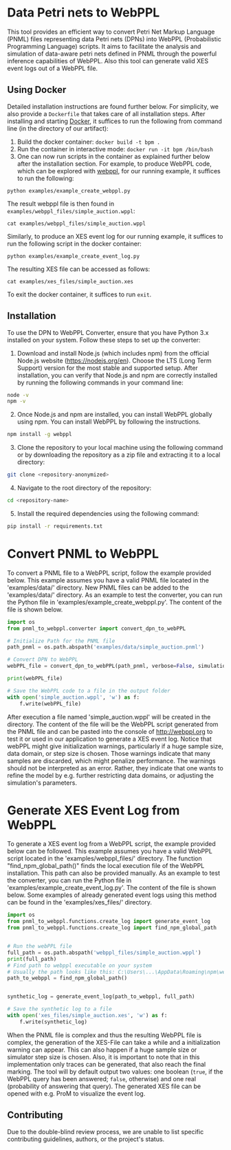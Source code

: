 # Data Petri nets to WebPPL
This tool provides an efficient way to convert Petri Net Markup Language (PNML) files representing data Petri nets (DPNs) into WebPPL (Probabilistic Programming Language) scripts. It aims to facilitate the analysis and simulation of data-aware petri nets defined in PNML through the powerful inference capabilities of WebPPL. Also this tool can generate valid XES event logs out of a WebPPL file. 

## Using Docker

Detailed installation instructions are found further below.
For simplicity, we also provide a `Dockerfile` that takes care of all installation steps.
After installing and starting [Docker](https://www.docker.com/get-started/), it suffices to run the following from command line (in the directory of our artifact):

1. Build the docker container: `docker build -t bpm .`
2. Run the container in interactive mode: `docker run -it bpm /bin/bash`
3. One can now run scripts in the container as explained further below after the installation section. For example, to produce WebPPL code, which can be explored with [webppl](http://webppl.org), for our running example, it suffices to run the following:
```
python examples/example_create_webppl.py
```
The result webppl file is then found in `examples/webppl_files/simple_auction.wppl`:
```
cat examples/webppl_files/simple_auction.wppl
```

Similarly, to produce an XES event log for our running example, it suffices to run the following script in the docker container:
```
python examples/example_create_event_log.py
```
The resulting XES file can be accessed as follows:
```
cat examples/xes_files/simple_auction.xes
```

To exit the docker container, it suffices to run `exit`.

## Installation
To use the DPN to WebPPL Converter, ensure that you have Python 3.x installed on your system. Follow these steps to set up the converter:

1. Download and install Node.js (which includes npm) from the official Node.js website (https://nodejs.org/en). Choose the LTS (Long Term Support) version for the most stable and supported setup. After installation, you can verify that Node.js and npm are correctly installed by running the following commands in your command line:
```bash
node -v
npm -v
```

2. Once Node.js and npm are installed, you can install WebPPL globally using npm. You can install WebPPL by following the instructions. 
```bash
npm install -g webppl
```

3. Clone the repository to your local machine using the following command or by downloading the repository as a zip file and extracting it to a local directory:
```bash
git clone <repository-anonymized>
```

4. Navigate to the root directory of the repository: 
```bash
cd <repository-name>
```

5. Install the required dependencies using the following command:
```bash
pip install -r requirements.txt
```



# Convert PNML to WebPPL
To convert a PNML file to a WebPPL script, follow the example provided below. This example assumes you have a valid PNML file located in the 'examples/data/' directory. New PNML files can be added to the 'examples/data/' directory.
As an example to test the converter, you can run the Python file in 'examples/example_create_webppl.py'. The content of the file is shown below. 
```python
import os
from pnml_to_webppl.converter import convert_dpn_to_webPPL

# Initialize Path for the PNML file
path_pnml = os.path.abspath('examples/data/simple_auction.pnml')

# Convert DPN to WebPPL
webPPL_file = convert_dpn_to_webPPL(path_pnml, verbose=False, simulation_steps=10)

print(webPPL_file)

# Save the WebPPL code to a file in the output folder
with open('simple_auction.wppl', 'w') as f:
    f.write(webPPL_file)
```
After execution a file named 'simple_auction.wppl' will be created in the directory. The content of the file will be the WebPPL script generated from the PNML file and can be pasted into the console of http://webppl.org to test it or used in our application to generate a XES event log. Notice that webPPL might give initialization warnings, particularly if a huge sample size, data domain, or step size is chosen. Those warnings indicate that many samples are discarded, which might penalize performance. The warnings should not be interpreted as an error. Rather, they indicate that one wants to refine the model by e.g. further restricting data domains, or adjusting the simulation's parameters.

# Generate XES Event Log from WebPPL
To generate a XES event log from a WebPPL script, the example provided below can be followed. This example assumes you have a valid WebPPL script located in the 'examples/webppl_files/' directory. The function "find_npm_global_path()" finds the local execution file of the WebPPL installation. This path can also be provided manually.
As an example to test the converter, you can run the Python file in 'examples/example_create_event_log.py'. The content of the file is shown below. Some examples of already generated event logs using this method can be found in the 'examples/xes_files/' directory.

```python
import os
from pnml_to_webppl.functions.create_log import generate_event_log
from pnml_to_webppl.functions.create_log import find_npm_global_path


# Run the webPPL file
full_path = os.path.abspath('webppl_files/simple_auction.wppl')
print(full_path)
# Find path to webppl executable on your system
# Usually the path looks like this: C:\Users\...\AppData\Roaming\npm\webppl.cmd for windows machines
path_to_webppl = find_npm_global_path()


synthetic_log = generate_event_log(path_to_webppl, full_path)

# Save the synthetic log to a file
with open('xes_files/simple_auction.xes', 'w') as f:
    f.write(synthetic_log)

```
When the PNML file is complex and thus the resulting WebPPL file is complex, the generation of the XES-File can take a while and a initialization warning can appear. This can also happen if a huge sample size or simulator step size is chosen. Also, it is important to note that in this implementation only traces can be generated, that also reach the final marking. The tool will by default output two values: one boolean (`true`, if the WebPPL query has been answered; `false`, otherwise) and one real (probability of answering that query). The generated XES file can be opened with e.g. ProM to visualize the event log.



## Contributing
Due to the double-blind review process, we are unable to list specific contributing guidelines, authors, or the project's status. 
